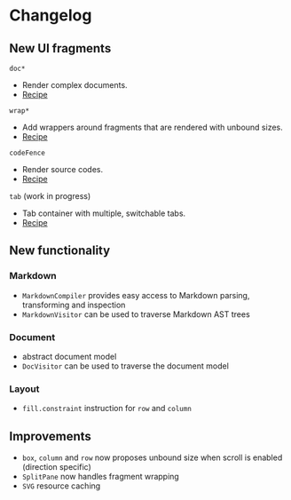 # Changelog

## New UI fragments

`doc*`

- Render complex documents.
- [Recipe](aui://cookbook:recipe:markdown:demo)

`wrap*`

- Add wrappers around fragments that are rendered with unbound sizes.
- [Recipe](aui://cookbook:recipe:wrap)

`codeFence`

- Render source codes.
- [Recipe](aui://cookbook:recipe:codefene)

`tab` (work in progress)

- Tab container with multiple, switchable tabs.
- [Recipe](aui://cookbook:recipe:tab)

## New functionality

### Markdown

- `MarkdownCompiler` provides easy access to Markdown parsing, transforming and inspection
- `MarkdownVisitor` can be used to traverse Markdown AST trees

### Document

- abstract document model
- `DocVisitor` can be used to traverse the document model

### Layout

- `fill.constraint` instruction for `row` and `column`

## Improvements

- `box`, `column` and `row` now proposes unbound size when scroll is enabled (direction specific)
- `SplitPane` now handles fragment wrapping
- `SVG` resource caching
